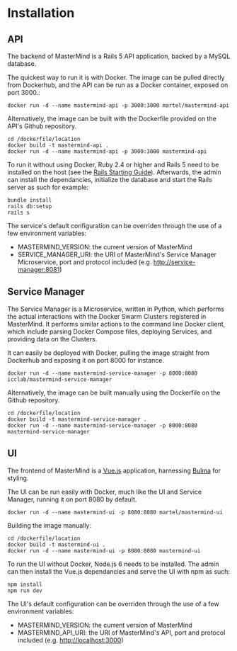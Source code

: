 # Installation

## API

The backend of MasterMind is a Rails 5 API application, backed by a MySQL
database.

The quickest way to run it is with Docker. The image can be pulled directly from
Dockerhub, and the API can be run as a Docker container, exposed on port 3000.:

```shell
docker run -d --name mastermind-api -p 3000:3000 martel/mastermind-api
```

Alternatively, the image can be built with the Dockerfile provided on the API's
Github repository.

```shell
cd /dockerfile/location
docker build -t mastermind-api .
docker run -d --name mastermind-api -p 3000:3000 mastermind-api
```

To run it without using Docker, Ruby 2.4 or higher and Rails 5 need to be
installed on the host (see the
[Rails Starting Guide](http://guides.rubyonrails.org/getting_started.html)).
Afterwards, the admin can install the dependancies, initialize the database and
start the Rails server as such for example:

```shell
bundle install
rails db:setup
rails s
```

The service's default configuration can be overriden through the use of a few
environment variables:

- MASTERMIND_VERSION: the current version of MasterMind
- SERVICE_MANAGER_URI: the URI of MasterMind's Service Manager Microservice,
  port and protocol included (e.g. <http://service-manager:8081>)

## Service Manager

The Service Manager is a Microservice, written in Python, which performs the
actual interactions with the Docker Swarm Clusters registered in MasterMind. It
performs similar actions to the command line Docker client, which include
parsing Docker Compose files, deploying Services, and providing data on the
Clusters.

It can easily be deployed with Docker, pulling the image straight from Dockerhub
and exposing it on port 8000 for instance.

```shell
docker run -d --name mastermind-service-manager -p 8000:8080 icclab/mastermind-service-manager
```

Alternatively, the image can be built manually using the Dockerfile on the
Github repository.

```shell
cd /dockerfile/location
docker build -t mastermind-service-manager .
docker run -d --name mastermind-service-manager -p 8000:8080 mastermind-service-manager
```

## UI

The frontend of MasterMind is a [Vue.js](https://vuejs.org/) application,
harnessing [Bulma](https://bulma.io/) for styling.

The UI can be run easily with Docker, much like the UI and Service Manager,
running it on port 8080 by default.

```shell
docker run -d --name mastermind-ui -p 8080:8080 martel/mastermind-ui
```

Building the image manually:

```shell
cd /dockerfile/location
docker build -t mastermind-ui .
docker run -d --name mastermind-ui -p 8080:8080 mastermind-ui
```

To run the UI without Docker, Node.js 6 needs to be installed. The admin can
then install the Vue.js dependancies and serve the UI with npm as such:

```shell
npm install
npm run dev
```

The UI's default configuration can be overriden through the use of a few
environment variables:

- MASTERMIND_VERSION: the current version of MasterMind
- MASTERMIND_API_URI: the URI of MasterMind's API, port and protocol included
  (e.g. <http://localhost:3000>)
